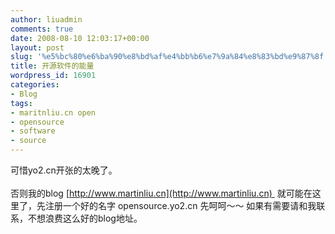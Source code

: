 ```yaml
---
author: liuadmin
comments: true
date: 2008-08-10 12:03:17+00:00
layout: post
slug: '%e5%bc%80%e6%ba%90%e8%bd%af%e4%bb%b6%e7%9a%84%e8%83%bd%e9%87%8f'
title: 开源软件的能量
wordpress_id: 16901
categories:
- Blog
tags:
- maritnliu.cn open
- opensource
- software
- source
---
```


可惜yo2.cn开张的太晚了。<br /><br />否则我的blog [http://www.martinliu.cn](http://www.martinliu.cn)  就可能在这里了，先注册一个好的名字 opensource.yo2.cn 先呵呵～～ 如果有需要请和我联系，不想浪费这么好的blog地址。
